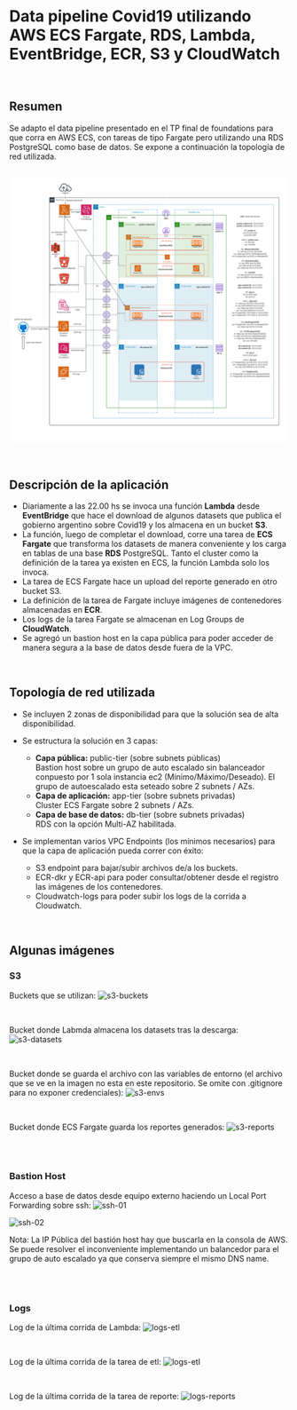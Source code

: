 # Data pipeline Covid19 utilizando AWS ECS Fargate, RDS, Lambda, EventBridge, ECR, S3 y CloudWatch
<br>

## Resumen

Se adapto el data pipeline presentado en el TP final de foundations para que corra en AWS ECS, con tareas de tipo Fargate pero utilizando una RDS PostgreSQL como base de datos.
Se expone a continuación la topología de red utilizada.
<br><br>  

![diagrama](images/data-pipeline-covid19-topology.png)  

<br>

## Descripción de la aplicación

- Diariamente a las 22.00 hs se invoca una función **Lambda** desde **EventBridge** que hace el download de algunos datasets que publica el gobierno argentino sobre Covid19 y los almacena en un bucket **S3**. <br> 
- La función, luego de completar el download, corre una tarea de **ECS Fargate** que transforma los datasets de manera conveniente y los carga en tablas de una base **RDS** PostgreSQL. Tanto el cluster como la definición de la tarea ya existen en ECS, la función Lambda solo los invoca.<br>
- La tarea de ECS Fargate hace un upload del reporte generado en otro bucket S3.
- La definición de la tarea de Fargate incluye imágenes de contenedores almacenadas en **ECR**.
- Los logs de la tarea Fargate se almacenan en Log Groups de **CloudWatch**.
- Se agregó un bastion host en la capa pública para poder acceder de manera segura a la base de datos desde fuera de la VPC.

<br>

## Topología de red utilizada

- Se incluyen 2 zonas de disponibilidad para que la solución sea de alta disponibilidad.

- Se estructura la solución en 3 capas:
    - **Capa pública:** public-tier (sobre subnets públicas)<br>
        Bastion host sobre un grupo de auto escalado sin balanceador conpuesto por 1 sola instancia ec2 (Mínimo/Máximo/Deseado). El grupo de autoescalado esta seteado sobre 2 subnets / AZs.
    - **Capa de aplicación:** app-tier (sobre subnets privadas)<br>
        Cluster ECS Fargate sobre 2 subnets / AZs.
    - **Capa de base de datos:** db-tier (sobre subnets privadas)<br>
        RDS con la opción Multi-AZ habilitada.

- Se implementan varios VPC Endpoints (los mínimos necesarios) para que la capa de aplicación pueda correr con éxito:
    - S3 endpoint para bajar/subir archivos de/a los buckets.
    - ECR-dkr y ECR-api para poder consultar/obtener desde el registro las imágenes de los contenedores.
    - Cloudwatch-logs para poder subir los logs de la corrida a Cloudwatch.

<br>

## Algunas imágenes

### S3
Buckets que se utilizan:
![s3-buckets](images/s3-00-buckets.png)

<br>

Bucket donde Labmda almacena los datasets tras la descarga:
![s3-datasets](images/s3-01-datasets.png)

<br>

Bucket donde se guarda el archivo con las variables de entorno (el archivo que se ve en la imagen no esta en este repositorio. Se omite con .gitignore para no exponer credenciales):
![s3-envs](images/s3-02-envs.png)

<br>

Bucket donde ECS Fargate guarda los reportes generados:
![s3-reports](images/s3-03-reportes.png)

<br><br>

### Bastion Host
Acceso a base de datos desde equipo externo haciendo un Local Port Forwarding sobre ssh:
![ssh-01](images/ssh-forward-01.png)

![ssh-02](images/ssh-forward-02.png)

Nota: La IP Pública del bastión host hay que buscarla en la consola de AWS. Se puede resolver el inconveniente implementando un balancedor para el grupo de auto escalado ya que conserva siempre el mismo DNS name.

<br><br>

### Logs

Log de la última corrida de Lambda:
![logs-etl](images/log-00-lambda.png)

<br>

Log de la última corrida de la tarea de etl:
![logs-etl](images/log-01-etl.png)

<br>

Log de la última corrida de la tarea de reporte:
![logs-reports](images/log-02-report.png)

